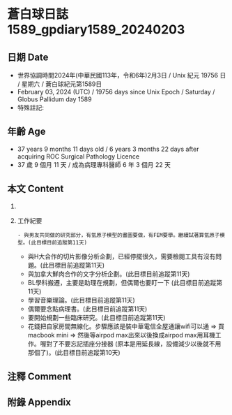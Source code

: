 [_metadata_:encoding]: - "utf-8"
[_metadata_:language]: - "zh-Hant-TW"
[_metadata_:fileformat]: - "markdown"
[_metadata_:MIME_type]: - "text/plain"
[_metadata_:markdown_version]: - "commonmark version 0.30"
[_metadata_:markdown_spec]: - "https://spec.commonmark.org/0.30/"

# 蒼白球日誌1589_gpdiary1589_20240203 #

## 日期 Date ##

* 世界協調時間2024年(中華民國113年，令和6年)2月3日 / Unix 紀元 19756 日 / 星期六 / 蒼白球紀元第1589日
* February 03, 2024 (UTC) / 19756 days since Unix Epoch / Saturday / Globus Pallidum day 1589
* 特殊註記:

## 年齡 Age ##

* 37 years 9 months 11 days old / 6 years 3 months 22 days after acquiring ROC Surgical Pathology Licence
* 37 歲 9 個月 11 天 / 成為病理專科醫師 6 年 3 個月 22 天

## 本文 Content ##

1. 

    
2. 工作紀要

       - 與男友共同做的研究部分，有氫原子模型的畫圖要做，有FEM要學。繼續試著算氫原子模型。(此目標目前追蹤第11天)
   - 與H大合作的切片影像分析企劃，已經停擺很久，需要檢閱工具有沒有問題。(此目標目前追蹤第11天)
   - 與加拿大鮮肉合作的文字分析企劃。(此目標目前追蹤第11天)
   - BL學科搬遷，主要是助理在規劃，但偶爾也要盯一下 (此目標目前追蹤第11天)
   - 學習音樂理論。(此目標目前追蹤第11天)
   - 偶爾要念點病理書。(此目標目前追蹤第11天)
   - 要開始規劃一些臨床研究。(此目標目前追蹤第11天)
   - 花錢把自家房間無線化。步驟應該是裝中華電信全屋通讓wifi可以通 => 買macbook mini => 然後等airpod max出來以後換成airpod max用耳機工作。喔對了不要忘記插座分接器 (原本是用延長線，設備減少以後就不用那個了)。(此目標目前追蹤第10天)


## 注釋 Comment ##


## 附錄 Appendix ##

